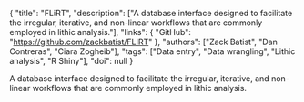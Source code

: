 {
  "title": "FLiRT",
  "description": ["A database interface designed to facilitate the irregular, iterative, and non-linear workflows that are commonly employed in lithic analysis."],
  "links": {
    "GitHub": "https://github.com/zackbatist/FLIRT"
  },
  "authors": ["Zack Batist", "Dan Contreras", "Ciara Zogheib"],
  "tags": ["Data entry", "Data wrangling", "Lithic analysis", "R Shiny"],
  "doi": null
}

<!-- Generated by csv2md.R – do not edit by hand -->

A database interface designed to facilitate the irregular, iterative, and non-linear workflows that are commonly employed in lithic analysis.